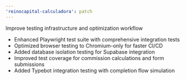 ```yaml
---
'reinocapital-calculadora': patch
---
```


Improve testing infrastructure and optimization workflow

- Enhanced Playwright test suite with comprehensive integration tests
- Optimized browser testing to Chromium-only for faster CI/CD
- Added database isolation testing for Supabase integration
- Improved test coverage for commission calculations and form submissions
- Added Typebot integration testing with completion flow simulation
